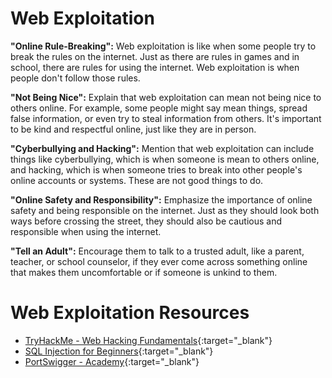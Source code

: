 # Web Exploitation

**"Online Rule-Breaking":** Web exploitation is like when some people try to break the rules on the internet. Just as there are rules in games and in school, there are rules for using the internet. Web exploitation is when people don't follow those rules.

**"Not Being Nice":** Explain that web exploitation can mean not being nice to others online. For example, some people might say mean things, spread false information, or even try to steal information from others. It's important to be kind and respectful online, just like they are in person.

**"Cyberbullying and Hacking":** Mention that web exploitation can include things like cyberbullying, which is when someone is mean to others online, and hacking, which is when someone tries to break into other people's online accounts or systems. These are not good things to do.

**"Online Safety and Responsibility":** Emphasize the importance of online safety and being responsible on the internet. Just as they should look both ways before crossing the street, they should also be cautious and responsible when using the internet.

**"Tell an Adult":** Encourage them to talk to a trusted adult, like a parent, teacher, or school counselor, if they ever come across something online that makes them uncomfortable or if someone is unkind to them.

# Web Exploitation Resources
- [TryHackMe - Web Hacking Fundamentals](https://tryhackme.com/module/web-hacking-1){:target="_blank"}
- [SQL Injection for Beginners](hhttps://www.youtube.com/watch?v=cx6Xs3F_1Uc){:target="_blank"}
- [PortSwigger - Academy](https://portswigger.net/web-security/all-topics){:target="_blank"}